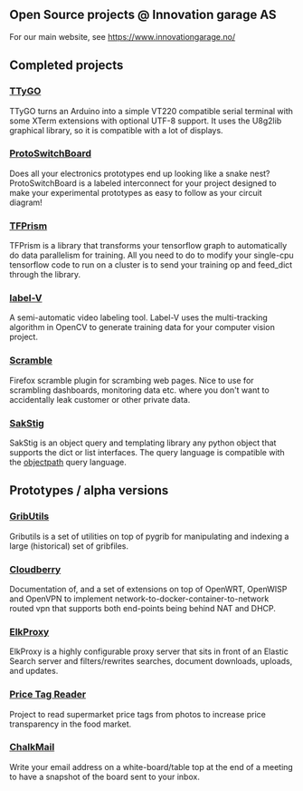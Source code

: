 ## Open Source projects @ Innovation garage AS

For our main website, see https://www.innovationgarage.no/

## Completed projects

### [TTyGO](https://innovationgarage.github.io/TTyGO/)
TTyGO turns an Arduino into a simple VT220 compatible serial terminal with some XTerm extensions with optional UTF-8 support. It uses the U8g2lib graphical library, so it is compatible with a lot of displays.

### [ProtoSwitchBoard](https://innovationgarage.github.io/ProtoSwitchBoard)
Does all your electronics prototypes end up looking like a snake nest? ProtoSwitchBoard is a labeled interconnect for your project designed to make your experimental prototypes as easy to follow as your circuit diagram!

### [TFPrism](https://innovationgarage.github.io/tfprism/)
TFPrism is a library that transforms your tensorflow graph to automatically do data parallelism for training. All you need to do to modify your single-cpu tensorflow code to run on a cluster is to send your training op and feed_dict through the library.

### [label-V](https://innovationgarage.github.io/label-V)
A semi-automatic video labeling tool. Label-V uses the multi-tracking algorithm in OpenCV to generate training data for your computer vision project.

### [Scramble](https://github.com/innovationgarage/Scramble)
Firefox scramble plugin for scrambing web pages. Nice to use for scrambling dashboards, monitoring data etc. where you don't want to accidentally leak customer or other private data.

### [SakStig](https://innovationgarage.github.io/sakstig/)
SakStig is an object query and templating library any python object that supports the dict or list interfaces. The query language is compatible with the [objectpath](http://www.objectpath.org) query language.


## Prototypes / alpha versions

### [GribUtils](https://github.com/innovationgarage/gributils)
Gributils is a set of utilities on top of pygrib for manipulating and indexing a large (historical) set of gribfiles.

### [Cloudberry](https://innovationgarage.github.io/cloudberry/)
Documentation of, and a set of extensions on top of OpenWRT, OpenWISP and OpenVPN to implement network-to-docker-container-to-network routed vpn that supports both end-points being behind NAT and DHCP.

### [ElkProxy](https://innovationgarage.github.io/elkproxy/)
ElkProxy is a highly configurable proxy server that sits in front of an Elastic Search server and filters/rewrites searches, document downloads, uploads, and updates.

### [Price Tag Reader](https://github.com/innovationgarage/price-tag-reader)
Project to read supermarket price tags from photos to increase price transparency in the food market.

### [ChalkMail](https://github.com/innovationgarage/ChalkMail)
Write your email address on a white-board/table top at the end of a meeting to have a snapshot of the board sent to your inbox.

